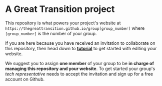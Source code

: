 # A Great Transition project

This repository is what powers your project's website at `https://thegreattransition.github.io/group[group_number]` where `[group_number]` is the number of your group.

If you are here because you have received an invitation to collaborate on this repository, then head down to **[tutorial](tutorial.md)** to get started with editing your website.

We suggest you to assign **one member** of your group to be **in charge of managing this repository and your website**. To get started your group's _tech representative_ needs to accept the invitation and sign up for a free account on Github.
